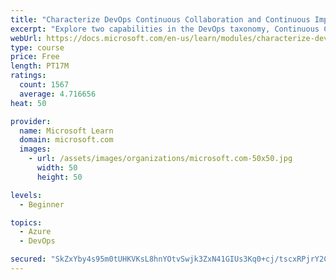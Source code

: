 ```yaml
---
title: "Characterize DevOps Continuous Collaboration and Continuous Improvement"
excerpt: "Explore two capabilities in the DevOps taxonomy, Continuous Collaboration and Continuous Improvement."
webUrl: https://docs.microsoft.com/en-us/learn/modules/characterize-devops-continous-collaboration-improvement/
type: course
price: Free
length: PT17M
ratings:
  count: 1567
  average: 4.716656
heat: 50

provider:
  name: Microsoft Learn
  domain: microsoft.com
  images:
    - url: /assets/images/organizations/microsoft.com-50x50.jpg
      width: 50
      height: 50

levels:
  - Beginner

topics:
  - Azure
  - DevOps

secured: "SkZxYby4s95m0tUHKVKsL8hnYOtvSwjk3ZxN41GIUs3Kq0+cj/tscxRPjrY2Cd5w8zdKL5U7WNuoIZa0P1KcnWoi70Ubgyuyvq276JFc/PHGLfI3ZID64h//EWd0iO9uRE1ThgNop77yUWDmcUgvxVW5Z760FO+oG6BpI6XWI98pxK+koyVPwxif57Tay1XLfyyjFHFZPnphXZsVluSh5IscjQqPlA3jptT0sFpRXN+5cTt3NIw6gp8a8LoLnouSgEd0YNEDifu8rYXTQNF3j9Zt5I8cWtJ/SwzRfhPshCmR8DSC7nggY4MraDN8weshTGgtC2oHFa6f//Tq35vap6pnmgvwnNc1dMojDPTBLneGxPIrro51dFtymD0QwjCl51KuAHUr0rCZIM7LaayzuzAFupuIq1wuksiCPdXATOo=;X9CccJi3ZRq9kJhGzbP03A=="
---
```


